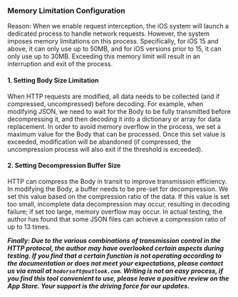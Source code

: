 ### Memory Limitation Configuration

Reason: When we enable request interception, the iOS system will launch a dedicated process to handle network requests. However, the system imposes memory limitations on this process. Specifically, for iOS 15 and above, it can only use up to 50MB, and for iOS versions prior to 15, it can only use up to 30MB. Exceeding this memory limit will result in an interruption and exit of the process.

#### 1. Setting Body Size Limitation

When HTTP requests are modified, all data needs to be collected (and if compressed, uncompressed) before decoding. For example, when modifying JSON, we need to wait for the Body to be fully transmitted before decompressing it, and then decoding it into a dictionary or array for data replacement. In order to avoid memory overflow in the process, we set a maximum value for the Body that can be processed. Once this set value is exceeded, modification will be abandoned (if compressed, the uncompression process will also exit if the threshold is exceeded).

#### 2. Setting Decompression Buffer Size

HTTP can compress the Body in transit to improve transmission efficiency. In modifying the Body, a buffer needs to be pre-set for decompression. We set this value based on the compression ratio of the data. If this value is set too small, incomplete data decompression may occur, resulting in decoding failure; if set too large, memory overflow may occur. In actual testing, the author has found that some JSON files can achieve a compression ratio of up to 13 times.

***Finally: Due to the various combinations of transmission control in the HTTP protocol, the author may have overlooked certain aspects during testing. If you find that a certain function is not operating according to the documentation or does not meet your expectations, please contact us via email at `hodorsoft@outlook.com`. Writing is not an easy process, if you find this tool convenient to use, please leave a positive review on the App Store. Your support is the driving force for our updates.***